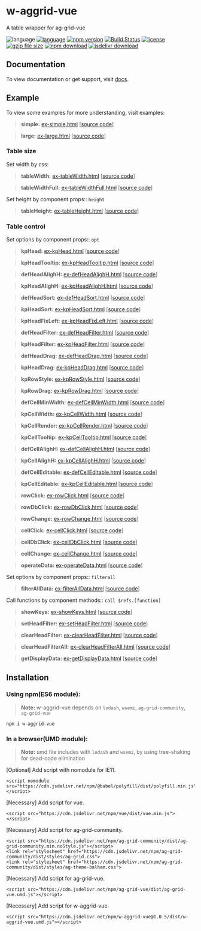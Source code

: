 # w-aggrid-vue
A table wrapper for ag-grid-vue

![language](https://img.shields.io/badge/language-JavaScript-orange.svg) 
[![language](https://img.shields.io/badge/vue-2.x-brightgreen.svg)](https://github.com/vuejs/vue) 
[![npm version](http://img.shields.io/npm/v/w-aggrid-vue.svg?style=flat)](https://npmjs.org/package/w-aggrid-vue) 
[![Build Status](https://travis-ci.org/yuda-lyu/w-aggrid-vue.svg?branch=master)](https://travis-ci.org/yuda-lyu/w-aggrid-vue) 
[![license](https://img.shields.io/npm/l/w-aggrid-vue.svg?style=flat)](https://npmjs.org/package/w-aggrid-vue) 
[![gzip file size](http://img.badgesize.io/yuda-lyu/w-aggrid-vue/master/dist/w-aggrid-vue.umd.js.svg?compression=gzip)](https://github.com/yuda-lyu/w-aggrid-vue)
[![npm download](https://img.shields.io/npm/dt/w-aggrid-vue.svg)](https://npmjs.org/package/w-aggrid-vue) 
[![jsdelivr download](https://data.jsdelivr.com/v1/package/npm/w-jsonview-tree/badge)](https://www.jsdelivr.com/package/npm/w-jsonview-tree)

## Documentation
To view documentation or get support, visit [docs](https://yuda-lyu.github.io/w-aggrid-vue/module-WAgGridVue.html).

## Example
To view some examples for more understanding, visit examples:

> **simple:** [ex-simple.html](https://yuda-lyu.github.io/w-aggrid-vue/examples/ex-simple.html) [[source code](https://github.com/yuda-lyu/w-aggrid-vue/blob/master/docs/examples/ex-simple.html)]

> **large:** [ex-large.html](https://yuda-lyu.github.io/w-aggrid-vue/examples/ex-large.html) [[source code](https://github.com/yuda-lyu/w-aggrid-vue/blob/master/docs/examples/ex-large.html)]

### Table size

Set width by css:

> **tableWidth:** [ex-tableWidth.html](https://yuda-lyu.github.io/w-aggrid-vue/examples/ex-tableWidth.html) [[source code](https://github.com/yuda-lyu/w-aggrid-vue/blob/master/docs/examples/ex-tableWidth.html)]

> **tableWidthFull:** [ex-tableWidthFull.html](https://yuda-lyu.github.io/w-aggrid-vue/examples/ex-tableWidthFull.html) [[source code](https://github.com/yuda-lyu/w-aggrid-vue/blob/master/docs/examples/ex-tableWidthFull.html)]

Set height by component props:: `height`

> **tableHeight:** [ex-tableHeight.html](https://yuda-lyu.github.io/w-aggrid-vue/examples/ex-tableHeight.html) [[source code](https://github.com/yuda-lyu/w-aggrid-vue/blob/master/docs/examples/ex-tableHeight.html)]

### Table control

Set options by component props:: `opt`

> **kpHead:** [ex-kpHead.html](https://yuda-lyu.github.io/w-aggrid-vue/examples/ex-kpHead.html) [[source code](https://github.com/yuda-lyu/w-aggrid-vue/blob/master/docs/examples/ex-kpHead.html)]

> **kpHeadTooltip:** [ex-kpHeadTooltip.html](https://yuda-lyu.github.io/w-aggrid-vue/examples/ex-kpHeadTooltip.html) [[source code](https://github.com/yuda-lyu/w-aggrid-vue/blob/master/docs/examples/ex-kpHeadTooltip.html)]

> **defHeadAlighH:** [ex-defHeadAlighH.html](https://yuda-lyu.github.io/w-aggrid-vue/examples/ex-defHeadAlighH.html) [[source code](https://github.com/yuda-lyu/w-aggrid-vue/blob/master/docs/examples/ex-defHeadAlighH.html)]

> **kpHeadAlighH:** [ex-kpHeadAlighH.html](https://yuda-lyu.github.io/w-aggrid-vue/examples/ex-kpHeadAlighH.html) [[source code](https://github.com/yuda-lyu/w-aggrid-vue/blob/master/docs/examples/ex-kpHeadAlighH.html)]

> **defHeadSort:** [ex-defHeadSort.html](https://yuda-lyu.github.io/w-aggrid-vue/examples/ex-defHeadSort.html) [[source code](https://github.com/yuda-lyu/w-aggrid-vue/blob/master/docs/examples/ex-defHeadSort.html)]

> **kpHeadSort:** [ex-kpHeadSort.html](https://yuda-lyu.github.io/w-aggrid-vue/examples/ex-kpHeadSort.html) [[source code](https://github.com/yuda-lyu/w-aggrid-vue/blob/master/docs/examples/ex-kpHeadSort.html)]

> **kpHeadFixLeft:** [ex-kpHeadFixLeft.html](https://yuda-lyu.github.io/w-aggrid-vue/examples/ex-kpHeadFixLeft.html) [[source code](https://github.com/yuda-lyu/w-aggrid-vue/blob/master/docs/examples/ex-kpHeadFixLeft.html)]

> **defHeadFilter:** [ex-defHeadFilter.html](https://yuda-lyu.github.io/w-aggrid-vue/examples/ex-defHeadFilter.html) [[source code](https://github.com/yuda-lyu/w-aggrid-vue/blob/master/docs/examples/ex-defHeadFilter.html)]

> **kpHeadFilter:** [ex-kpHeadFilter.html](https://yuda-lyu.github.io/w-aggrid-vue/examples/ex-kpHeadFilter.html) [[source code](https://github.com/yuda-lyu/w-aggrid-vue/blob/master/docs/examples/ex-kpHeadFilter.html)]

> **defHeadDrag:** [ex-defHeadDrag.html](https://yuda-lyu.github.io/w-aggrid-vue/examples/ex-defHeadDrag.html) [[source code](https://github.com/yuda-lyu/w-aggrid-vue/blob/master/docs/examples/ex-defHeadDrag.html)]

> **kpHeadDrag:** [ex-kpHeadDrag.html](https://yuda-lyu.github.io/w-aggrid-vue/examples/ex-kpHeadDrag.html) [[source code](https://github.com/yuda-lyu/w-aggrid-vue/blob/master/docs/examples/ex-kpHeadDrag.html)]

> **kpRowStyle:** [ex-kpRowStyle.html](https://yuda-lyu.github.io/w-aggrid-vue/examples/ex-kpRowStyle.html) [[source code](https://github.com/yuda-lyu/w-aggrid-vue/blob/master/docs/examples/ex-kpRowStyle.html)]

> **kpRowDrag:** [ex-kpRowDrag.html](https://yuda-lyu.github.io/w-aggrid-vue/examples/ex-kpRowDrag.html) [[source code](https://github.com/yuda-lyu/w-aggrid-vue/blob/master/docs/examples/ex-kpRowDrag.html)]

> **defCellMinWidth:** [ex-defCellMinWidth.html](https://yuda-lyu.github.io/w-aggrid-vue/examples/ex-defCellMinWidth.html) [[source code](https://github.com/yuda-lyu/w-aggrid-vue/blob/master/docs/examples/ex-defCellMinWidth.html)]

> **kpCellWidth:** [ex-kpCellWidth.html](https://yuda-lyu.github.io/w-aggrid-vue/examples/ex-kpCellWidth.html) [[source code](https://github.com/yuda-lyu/w-aggrid-vue/blob/master/docs/examples/ex-kpCellWidth.html)]

> **kpCellRender:** [ex-kpCellRender.html](https://yuda-lyu.github.io/w-aggrid-vue/examples/ex-kpCellRender.html) [[source code](https://github.com/yuda-lyu/w-aggrid-vue/blob/master/docs/examples/ex-kpCellRender.html)]

> **kpCellTooltip:** [ex-kpCellTooltip.html](https://yuda-lyu.github.io/w-aggrid-vue/examples/ex-kpCellTooltip.html) [[source code](https://github.com/yuda-lyu/w-aggrid-vue/blob/master/docs/examples/ex-kpCellTooltip.html)]

> **defCellAlighH:** [ex-defCellAlighH.html](https://yuda-lyu.github.io/w-aggrid-vue/examples/ex-defCellAlighH.html) [[source code](https://github.com/yuda-lyu/w-aggrid-vue/blob/master/docs/examples/ex-defCellAlighH.html)]

> **kpCellAlighH:** [ex-kpCellAlighH.html](https://yuda-lyu.github.io/w-aggrid-vue/examples/ex-kpCellAlighH.html) [[source code](https://github.com/yuda-lyu/w-aggrid-vue/blob/master/docs/examples/ex-kpCellAlighH.html)]

> **defCellEditable:** [ex-defCellEditable.html](https://yuda-lyu.github.io/w-aggrid-vue/examples/ex-defCellEditable.html) [[source code](https://github.com/yuda-lyu/w-aggrid-vue/blob/master/docs/examples/ex-defCellEditable.html)]

> **kpCellEditable:** [ex-kpCellEditable.html](https://yuda-lyu.github.io/w-aggrid-vue/examples/ex-kpCellEditable.html) [[source code](https://github.com/yuda-lyu/w-aggrid-vue/blob/master/docs/examples/ex-kpCellEditable.html)]

> **rowClick:** [ex-rowClick.html](https://yuda-lyu.github.io/w-aggrid-vue/examples/ex-rowClick.html) [[source code](https://github.com/yuda-lyu/w-aggrid-vue/blob/master/docs/examples/ex-rowClick.html)]

> **rowDbClick:** [ex-rowDbClick.html](https://yuda-lyu.github.io/w-aggrid-vue/examples/ex-rowDbClick.html) [[source code](https://github.com/yuda-lyu/w-aggrid-vue/blob/master/docs/examples/ex-rowDbClick.html)]

> **rowChange:** [ex-rowChange.html](https://yuda-lyu.github.io/w-aggrid-vue/examples/ex-rowChange.html) [[source code](https://github.com/yuda-lyu/w-aggrid-vue/blob/master/docs/examples/ex-rowChange.html)]

> **cellClick:** [ex-cellClick.html](https://yuda-lyu.github.io/w-aggrid-vue/examples/ex-cellClick.html) [[source code](https://github.com/yuda-lyu/w-aggrid-vue/blob/master/docs/examples/ex-cellClick.html)]

> **cellDbClick:** [ex-cellDbClick.html](https://yuda-lyu.github.io/w-aggrid-vue/examples/ex-cellDbClick.html) [[source code](https://github.com/yuda-lyu/w-aggrid-vue/blob/master/docs/examples/ex-cellDbClick.html)]

> **cellChange:** [ex-cellChange.html](https://yuda-lyu.github.io/w-aggrid-vue/examples/ex-cellChange.html) [[source code](https://github.com/yuda-lyu/w-aggrid-vue/blob/master/docs/examples/ex-cellChange.html)]

> **operateData:** [ex-operateData.html](https://yuda-lyu.github.io/w-aggrid-vue/examples/ex-operateData.html) [[source code](https://github.com/yuda-lyu/w-aggrid-vue/blob/master/docs/examples/ex-operateData.html)]

Set options by component props:: `filterall`

> **filterAllData:** [ex-filterAllData.html](https://yuda-lyu.github.io/w-aggrid-vue/examples/ex-filterAllData.html) [[source code](https://github.com/yuda-lyu/w-aggrid-vue/blob/master/docs/examples/ex-filterAllData.html)]

Call functions by component methods:: `call $refs.[function]`

> **showKeys:** [ex-showKeys.html](https://yuda-lyu.github.io/w-aggrid-vue/examples/ex-showKeys.html) [[source code](https://github.com/yuda-lyu/w-aggrid-vue/blob/master/docs/examples/ex-showKeys.html)]

> **setHeadFilter:** [ex-setHeadFilter.html](https://yuda-lyu.github.io/w-aggrid-vue/examples/ex-setHeadFilter.html) [[source code](https://github.com/yuda-lyu/w-aggrid-vue/blob/master/docs/examples/ex-setHeadFilter.html)]

> **clearHeadFilter:** [ex-clearHeadFilter.html](https://yuda-lyu.github.io/w-aggrid-vue/examples/ex-clearHeadFilter.html) [[source code](https://github.com/yuda-lyu/w-aggrid-vue/blob/master/docs/examples/ex-clearHeadFilter.html)]

> **clearHeadFilterAll:** [ex-clearHeadFilterAll.html](https://yuda-lyu.github.io/w-aggrid-vue/examples/ex-clearHeadFilterAll.html) [[source code](https://github.com/yuda-lyu/w-aggrid-vue/blob/master/docs/examples/ex-clearHeadFilterAll.html)]

> **getDisplayData:** [ex-getDisplayData.html](https://yuda-lyu.github.io/w-aggrid-vue/examples/ex-getDisplayData.html) [[source code](https://github.com/yuda-lyu/w-aggrid-vue/blob/master/docs/examples/ex-getDisplayData.html)]

## Installation
### Using npm(ES6 module):
> **Note:** w-aggrid-vue depends on `lodash`, `wsemi`, `ag-grid-community`, `ag-grid-vue`
```alias
npm i w-aggrid-vue
```

### In a browser(UMD module):
> **Note:** umd file includes with `lodash` and `wsemi`, by using tree-shaking for dead-code elimination

[Optional] Add script with nomodule for IE11.
```alias
<script nomodule src="https://cdn.jsdelivr.net/npm/@babel/polyfill/dist/polyfill.min.js"></script>
```
[Necessary] Add script for vue.
```alias
<script src="https://cdn.jsdelivr.net/npm/vue/dist/vue.min.js"></script>
```
[Necessary] Add script for ag-grid-community.
```alias
<script src="https://cdn.jsdelivr.net/npm/ag-grid-community/dist/ag-grid-community.min.noStyle.js"></script>
<link rel="stylesheet" href="https://cdn.jsdelivr.net/npm/ag-grid-community/dist/styles/ag-grid.css">
<link rel="stylesheet" href="https://cdn.jsdelivr.net/npm/ag-grid-community/dist/styles/ag-theme-balham.css">
```
[Necessary] Add script for ag-grid-vue.
```alias
<script src="https://cdn.jsdelivr.net/npm/ag-grid-vue/dist/ag-grid-vue.umd.js"></script>
```
[Necessary] Add script for w-aggrid-vue.
```alias
<script src="https://cdn.jsdelivr.net/npm/w-aggrid-vue@1.0.5/dist/w-aggrid-vue.umd.js"></script>
```
